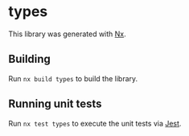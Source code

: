 # types

This library was generated with [Nx](https://nx.dev).

## Building

Run `nx build types` to build the library.

## Running unit tests

Run `nx test types` to execute the unit tests via [Jest](https://jestjs.io).
